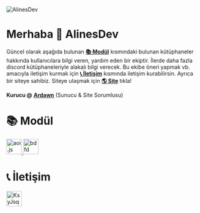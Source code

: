 ![AlinesDev](https://cdn.discordapp.com/attachments/851175590072418376/1180995508018348042/Picsart_23-12-02_14-02-43-767_1.png?ex=66258fc6&is=66131ac6&hm=baff77b54d75e0662ec4c9b59649d0c97042283cb6948743ae2f10360bcb2952&)
# Merhaba 👋 AlinesDev
Güncel olarak aşağıda bulunan **[📚 Modül](https://github.com/AlinesDev#-mod%C3%BCl)** kısmındaki bulunan kütüphaneler hakkında kullanıcılara bilgi veren, yardım eden bir ekiptir. İlerde daha fazla discord kütüphaneleriyle alakalı bilgi verecek. Bu ekibe öneri yapmak vb. amacıyla iletişim kurmak için **[📞 İletişim](https://github.com/AlinesDev#-i%CC%87leti%C5%9Fim)** kısmında iletişim kurabilirsin. Ayrıca bir siteye sahibiz. Siteye ulaşmak için **[🌎 Site](https://alinesdev.vercel.app/)** tıkla!

**Kurucu @** **[Ardawn](https://github.com/ardawn9)** (Sunucu & Site Sorumlusu)

# 📚 Modül
<p align="left"> <a href="https://aoi.js.org/" target="_blank" rel="noreferrer"> <img src="https://avatars.githubusercontent.com/u/83202021?s=200&v=4" alt="aoi.js" width="40" height="40"/> </a> <a href="https://botdesignerdiscord.com/" target="_blank" rel="noreferrer"> <img src="https://cdn.discordapp.com/emojis/766607515445231637.png?size=96&quality=lossless" alt="bdfd" width="40" height="40"/> </a> </p>

# 📞 İletişim
<p align="left">
<a href="https://discord.gg/KsyJsquuyC" target="blank"><img align="center" src="https://www.svgrepo.com/show/353655/discord-icon.svg" alt="KsyJsquuyC" height="40" width="40" /></a>
</p>
